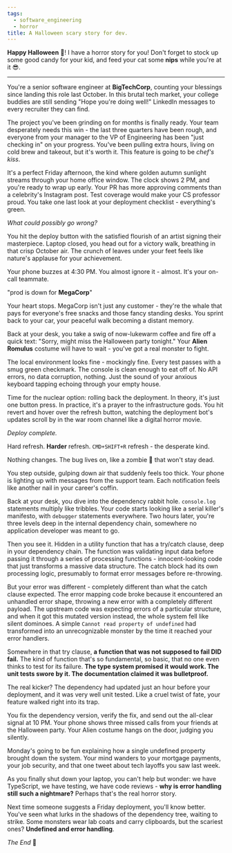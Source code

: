 ```yaml
---
tags:
  - software_engineering
  - horror
title: A Halloween scary story for dev.
---
```




**Happy Halloween** 🎃! I have a horror story for you! Don't forget to stock up some good candy for your kid, and feed your cat some **nips** while you're at it 😎.


---

You're a senior software engineer at **BigTechCorp**, counting your blessings since landing this role last October. In this brutal tech market, your college buddies are still sending "Hope you're doing well!" LinkedIn messages to every recruiter they can find.

The project you've been grinding on for months is finally ready. Your team desperately needs this win - the last three quarters have been rough, and everyone from your manager to the VP of Engineering has been "just checking in" on your progress. You've been pulling extra hours, living on cold brew and takeout, but it's worth it. This feature is going to be *chef's kiss*.

It's a perfect Friday afternoon, the kind where golden autumn sunlight streams through your home office window. The clock shows 2 PM, and you're ready to wrap up early. Your PR has more approving comments than a celebrity's Instagram post. Test coverage would make your CS professor proud. You take one last look at your deployment checklist - everything's green.

*What could possibly go wrong?*

You hit the deploy button with the satisfied flourish of an artist signing their masterpiece. Laptop closed, you head out for a victory walk, breathing in that crisp October air. The crunch of leaves under your feet feels like nature's applause for your achievement.

Your phone buzzes at 4:30 PM. You almost ignore it - almost. It's your on-call teammate.

"prod is down for **MegaCorp**"

Your heart stops. MegaCorp isn't just any customer - they're the whale that pays for everyone's free snacks and those fancy standing desks. You sprint back to your car, your peaceful walk becoming a distant memory.

Back at your desk, you take a swig of now-lukewarm coffee and fire off a quick text: "Sorry, might miss the Halloween party tonight." Your **Alien Romulus** costume will have to wait - you've got a real monster to fight.

The local environment looks fine - mockingly fine. Every test passes with a smug green checkmark. The console is clean enough to eat off of. No API errors, no data corruption, nothing. Just the sound of your anxious keyboard tapping echoing through your empty house.

Time for the nuclear option: rolling back the deployment. In theory, it's just one button press. In practice, it's a prayer to the infrastructure gods. You hit revert and hover over the refresh button, watching the deployment bot's updates scroll by in the war room channel like a digital horror movie.

*Deploy complete.*

Hard refresh. **Harder** refresh. `CMD+SHIFT+R` refresh - the desperate kind.

Nothing changes. The bug lives on, like a zombie 🧟 that won't stay dead.

You step outside, gulping down air that suddenly feels too thick. Your phone is lighting up with messages from the support team. Each notification feels like another nail in your career's coffin.

Back at your desk, you dive into the dependency rabbit hole. `console.log` statements multiply like tribbles. Your code starts looking like a serial killer's manifesto, with `debugger` statements everywhere. Two hours later, you're three levels deep in the internal dependency chain, somewhere no application developer was meant to go.

Then you see it. Hidden in a utility function that has a try/catch clause, deep in your dependency chain. The function was validating input data before passing it through a series of processing functions - innocent-looking code that just transforms a massive data structure. The catch block had its own processing logic, presumably to format error messages before re-throwing.

But your error was different - completely different than what the catch clause expected. The error mapping code broke because it encountered an unhandled error shape, throwing a new error with a completely different payload. The upstream code was expecting errors of a particular structure, and when it got this mutated version instead, the whole system fell like silent dominoes. A simple `Cannot read property of undefined` had transformed into an unrecognizable monster by the time it reached your error handlers.

Somewhere in that try clause, **a function that was not supposed to fail DID fail.** The kind of function that's so fundamental, so basic, that no one even thinks to test for its failure. **The type system promised it would work. The unit tests swore by it. The documentation claimed it was bulletproof.**

The real kicker? The dependency had updated just an hour before your deployment, and it was very well unit tested. Like a cruel twist of fate, your feature walked right into its trap.

You fix the dependency version, verify the fix, and send out the all-clear signal at 10 PM. Your phone shows three missed calls from your friends at the Halloween party. Your Alien costume hangs on the door, judging you silently.

Monday's going to be fun explaining how a single undefined property brought down the system. Your mind wanders to your mortgage payments, your job security, and that one tweet about tech layoffs you saw last week.

As you finally shut down your laptop, you can't help but wonder: we have TypeScript, we have testing, we have code reviews - **why is error handling still such a nightmare?** Perhaps that's the real horror story.

Next time someone suggests a Friday deployment, you'll know better. You've seen what lurks in the shadows of the dependency tree, waiting to strike. Some monsters wear lab coats and carry clipboards, but the scariest ones? **Undefined and error handling**.

*The End* 🎃
